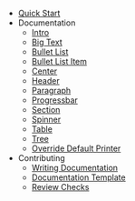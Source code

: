 - [Quick Start](quick-start.md)
- Documentation
  - [Intro](docs/intro.md)
  - [Big Text](docs/bigtext-printer.md)
  - [Bullet List](docs/bulletlist-printer.md)
  - [Bullet List Item](docs/bulletlistitem.md)
  - [Center](docs/center-printer.md)
  - [Header](docs/header-printer.md)
  - [Paragraph](docs/paragraph-printer.md)
  - [Progressbar](docs/progressbar-printer.md)
  - [Section](docs/section-printer.md)
  - [Spinner](docs/spinner-printer.md)
  - [Table](docs/table-printer.md)
  - [Tree](docs/tree-printer.md)
  - [Override Default Printer](docs/override-default-printer.md)
- Contributing
  - [Writing Documentation](contributing/writing-documentation.md)
  - [Documentation Template](contributing/writing-documentation-template.md)
  - [Review Checks](contributing/review-checks.md)